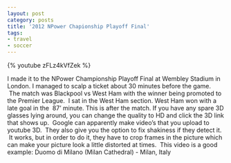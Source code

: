 ```yaml
---
layout: post
category: posts
title: '2012 NPower Chapionship Playoff Final'
tags: 
- travel
- soccer
---
```

{% youtube zFLz4kVfZek %}

I made it to the NPower Championship Playoff Final at Wembley Stadium in London. I managed to scalp a ticket about 30 minutes before the game.  The match was Blackpool vs West Ham with the winner being promoted to the Premier League.  I sat in the West Ham section. West Ham won with a late goal in the  87’ minute. This is after the match.
If you have any spare 3D glasses lying around, you can change the quality to HD and click the 3D link that shows up.  Google can apparently make video’s that you upload to youtube 3D.  They also give you the option to fix shakiness if they detect it.  It works, but in order to do it, they have to crop frames in the picture which can make your picture look a little distorted at times.  This video is a good example:
Duomo di Milano (Milan Cathedral) - Milan, Italy
